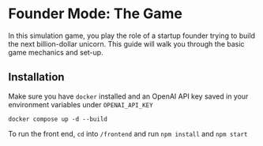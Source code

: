 # Founder Mode: The Game

In this simulation game, you play the role of a startup founder trying to build the next billion-dollar unicorn. This guide will walk you through the basic game mechanics and set-up.

## Installation

Make sure you have `docker` installed and an OpenAI API key saved in your environment variables under `OPENAI_API_KEY`

```
docker compose up -d --build
```

To run the front end, `cd` into `/frontend` and run `npm install` and `npm start`
